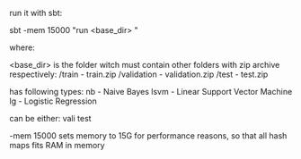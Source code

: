 run it with sbt:

sbt -mem 15000 "run <base_dir> <classifier> <mode>"

where: 

<base_dir> is the folder witch must contain other folders 
with zip archive respectively: 
/train - train.zip
/validation - validation.zip
/test - test.zip

<classifier> has following types: 
nb - Naive Bayes
lsvm - Linear Support Vector Machine
lg - Logistic Regression

<mode> can be either:
vali
test

-mem 15000 sets memory to 15G for performance reasons, 
so that all hash maps fits RAM in memory